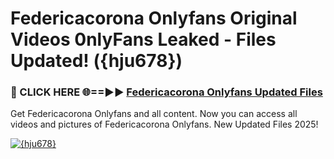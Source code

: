 # Federicacorona Onlyfans Original Videos 0nlyFans Leaked - Files Updated! ({hju678})

<h3>🔴 CLICK HERE 🌐==►► <a href="https://tinyurl.com/ms9xzufz" rel="nofollow">Federicacorona Onlyfans Updated Files</a></h3>

Get Federicacorona Onlyfans and all content. Now you can access all videos and pictures of Federicacorona Onlyfans. New Updated Files 2025!

[![{hju678}](https://i.imgur.com/PQ7UWWw.gif)](https://tinyurl.com/ms9xzufz)